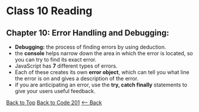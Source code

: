 # Class 10 Reading

## Chapter 10: Error Handling and Debugging:

- **Debugging:** the process of finding errors by using deduction.
- the **console** helps narrow down the area in which the error is located, so you can try to find its exact error.
- JavaScript has **7** different types of errors. 
- Each of these creates its own **error object**, which can tell you what line the error is on and gives a description of the error.
- if you are anticipating an error, use the **try, catch  finally** statements to give your users useful feedback.

[Back to Top](#) [Back to Code 201](code201notes.md) [<-- Back](README.md)